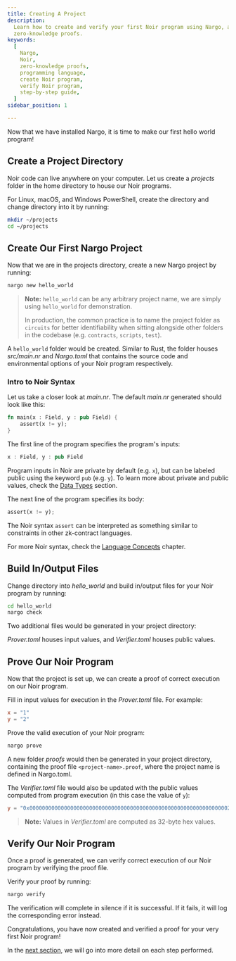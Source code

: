 ```yaml
---
title: Creating A Project
description:
  Learn how to create and verify your first Noir program using Nargo, a programming language for
  zero-knowledge proofs.
keywords:
  [
    Nargo,
    Noir,
    zero-knowledge proofs,
    programming language,
    create Noir program,
    verify Noir program,
    step-by-step guide,
  ]
sidebar_position: 1

---
```


Now that we have installed Nargo, it is time to make our first hello world program!

## Create a Project Directory

Noir code can live anywhere on your computer. Let us create a _projects_ folder in the home
directory to house our Noir programs.

For Linux, macOS, and Windows PowerShell, create the directory and change directory into it by
running:

```sh
mkdir ~/projects
cd ~/projects
```

## Create Our First Nargo Project

Now that we are in the projects directory, create a new Nargo project by running:

```sh
nargo new hello_world
```

> **Note:** `hello_world` can be any arbitrary project name, we are simply using `hello_world` for
> demonstration.
>
> In production, the common practice is to name the project folder as `circuits` for better
> identifiability when sitting alongside other folders in the codebase (e.g. `contracts`, `scripts`,
> `test`).

A `hello_world` folder would be created. Similar to Rust, the folder houses _src/main.nr_ and
_Nargo.toml_ that contains the source code and environmental options of your Noir program
respectively.

### Intro to Noir Syntax

Let us take a closer look at _main.nr_. The default _main.nr_ generated should look like this:

```rust
fn main(x : Field, y : pub Field) {
    assert(x != y);
}
```

The first line of the program specifies the program's inputs:

```rust
x : Field, y : pub Field
```

Program inputs in Noir are private by default (e.g. `x`), but can be labeled public using the
keyword `pub` (e.g. `y`). To learn more about private and public values, check the
[Data Types](@site/docs/explanations/noir/data_types/index.md) section.

The next line of the program specifies its body:

```rust
assert(x != y);
```

The Noir syntax `assert` can be interpreted as something similar to constraints in other zk-contract languages.

For more Noir syntax, check the [Language Concepts](@site/docs/explanations/noir/comments.md) chapter.

## Build In/Output Files

Change directory into _hello_world_ and build in/output files for your Noir program by running:

```sh
cd hello_world
nargo check
```

Two additional files would be generated in your project directory:

_Prover.toml_ houses input values, and _Verifier.toml_ houses public values.

## Prove Our Noir Program

Now that the project is set up, we can create a proof of correct execution on our Noir program.

Fill in input values for execution in the _Prover.toml_ file. For example:

```toml
x = "1"
y = "2"
```

Prove the valid execution of your Noir program:

```sh
nargo prove
```

A new folder _proofs_ would then be generated in your project directory, containing the proof file
`<project-name>.proof`, where the project name is defined in Nargo.toml.

The _Verifier.toml_ file would also be updated with the public values computed from program
execution (in this case the value of `y`):

```toml
y = "0x0000000000000000000000000000000000000000000000000000000000000002"
```

> **Note:** Values in _Verifier.toml_ are computed as 32-byte hex values.

## Verify Our Noir Program

Once a proof is generated, we can verify correct execution of our Noir program by verifying the
proof file.

Verify your proof by running:

```sh
nargo verify
```

The verification will complete in silence if it is successful. If it fails, it will log the
corresponding error instead.

Congratulations, you have now created and verified a proof for your very first Noir program!

In the [next section](@site/docs/getting_started/project_breakdown.md), we will go into more detail on each step performed.
